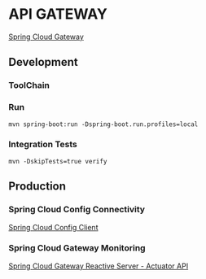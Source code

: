 # API GATEWAY

[Spring Cloud Gateway](https://cloud.spring.io/spring-cloud-static/spring-cloud-gateway/2.1.0.RC2/single/spring-cloud-gateway.html)

## Development

### ToolChain

### Run 
```shell
mvn spring-boot:run -Dspring-boot.run.profiles=local
```

### Integration Tests
```shell
mvn -DskipTests=true verify
```

## Production

### Spring Cloud Config Connectivity
[Spring Cloud Config Client](https://stackoverflow.com/questions/67507452/no-spring-config-import-property-has-been-defined)

### Spring Cloud Gateway Monitoring
[Spring Cloud Gateway Reactive Server - Actuator API](https://docs.spring.io/spring-cloud-gateway/reference/spring-cloud-gateway/actuator-api.html)